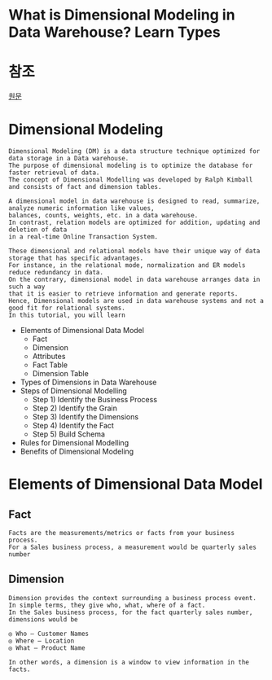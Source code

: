 # What is Dimensional Modeling in Data Warehouse? Learn Types
# 참조
[원문](https://www.guru99.com/dimensional-model-data-warehouse.html)

# Dimensional Modeling
```
Dimensional Modeling (DM) is a data structure technique optimized for data storage in a Data warehouse.
The purpose of dimensional modeling is to optimize the database for faster retrieval of data.
The concept of Dimensional Modelling was developed by Ralph Kimball and consists of fact and dimension tables.

```

```
A dimensional model in data warehouse is designed to read, summarize, analyze numeric information like values,
balances, counts, weights, etc. in a data warehouse.
In contrast, relation models are optimized for addition, updating and deletion of data
in a real-time Online Transaction System.

These dimensional and relational models have their unique way of data storage that has specific advantages.
For instance, in the relational mode, normalization and ER models reduce redundancy in data.
On the contrary, dimensional model in data warehouse arranges data in such a way
that it is easier to retrieve information and generate reports.
Hence, Dimensional models are used in data warehouse systems and not a good fit for relational systems.
In this tutorial, you will learn

```

- Elements of Dimensional Data Model
    - Fact
    - Dimension
    - Attributes
    - Fact Table
    - Dimension Table
- Types of Dimensions in Data Warehouse
- Steps of Dimensional Modelling
    - Step 1) Identify the Business Process
    - Step 2) Identify the Grain
    - Step 3) Identify the Dimensions
    - Step 4) Identify the Fact
    - Step 5) Build Schema
- Rules for Dimensional Modelling
- Benefits of Dimensional Modeling

# Elements of Dimensional Data Model
## Fact
```
Facts are the measurements/metrics or facts from your business process.
For a Sales business process, a measurement would be quarterly sales number

```
## Dimension
```
Dimension provides the context surrounding a business process event.
In simple terms, they give who, what, where of a fact.
In the Sales business process, for the fact quarterly sales number, dimensions would be

◎ Who – Customer Names
◎ Where – Location
◎ What – Product Name

In other words, a dimension is a window to view information in the facts.

```

